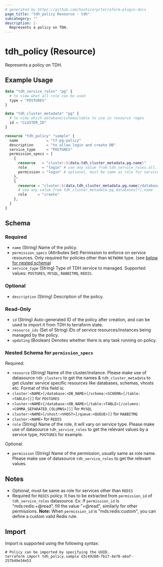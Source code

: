 ```yaml
---
# generated by https://github.com/hashicorp/terraform-plugin-docs
page_title: "tdh_policy Resource - tdh"
subcategory: ""
description: |-
  Represents a policy on TDH.
---
```


# tdh_policy (Resource)

Represents a policy on TDH.

## Example Usage

```terraform
data "tdh_service_roles" "pg" {
  # to view what all role can be used
  type = "POSTGRES"
}

data "tdh_cluster_metadata" "pg" {
  # to view which database/schema/table to use in resource regex
  id = "CLUSTER_ID"
}

resource "tdh_policy" "sample" {
  name             = "tf-pg-policy"
  description      = "to allow login and create DB"
  service_type     = "POSTGRES"
  permission_specs = [
    {
      resource   = "cluster:${data.tdh_cluster_metadata.pg.name}"
      role       = "login" # use any value from tdh_service_roles.all.list[*].name
      permission = "login" # optional, must be same as role for services other than REDIS
    },
    {
      resource = "cluster:${data.tdh_cluster_metadata.pg.name}/database:broadcom"
      # use any value from tdh_cluster_metadata.pg.databases[*].name
      role     = "create"
    },
  ]
}
```

<!-- schema generated by tfplugindocs -->
## Schema

### Required

- `name` (String) Name of the policy.
- `permission_specs` (Attributes Set) Permission to enforce on service resources. Only required for policies other than `NETWORK` type. (see [below for nested schema](#nestedatt--permission_specs))
- `service_type` (String) Type of TDH service to managed. Supported values: `POSTGRES`, `MYSQL`, `RABBITMQ`, `REDIS`.

### Optional

- `description` (String) Description of the policy.

### Read-Only

- `id` (String) Auto-generated ID of the policy after creation, and can be used to import it from TDH to terraform state.
- `resource_ids` (Set of String) IDs of service resources/instances being managed by the policy.
- `updating` (Boolean) Denotes whether there is any task running on policy.

<a id="nestedatt--permission_specs"></a>
### Nested Schema for `permission_specs`

Required:

- `resource` (String) Name of the cluster/instance. Please make use of datasource `tdh_clusters` to get the names & `tdh_cluster_metadata` to get cluster service specific resources like databases, schemas, vhosts etc.
Format of this field is:
- `cluster:<NAME>[/database:<DB_NAME>[/schema:<SCHEMA>[/table:<TABLE>]]]` for `POSTGRES`
- `cluster:<NAME>[/database:<DB_NAME>[/table:<TABLE>[/columns:<COMMA_SEPARATED_COLUMNS>]]]` for `MYSQL`
- `cluster:<NAME>[/vhost:<VHOST>[/queue:<QUEUE>]]` for `RABBITMQ`
- `cluster:<NAME>` for `REDIS`
- `role` (String) Name of the role, it will vary on service type. Please make use of datasource `tdh_service_roles` to get the relevant values by a service type, `POSTGRES` for example.

Optional:

- `permission` (String) Name of the permission, usually same as role name. Please make use of datasource `tdh_service_roles` to get the relevant values.
## Notes
- Optional, must be same as role for services other than `REDIS`
- Required for `REDIS` policy. It has to be extracted from `permission_id` of `tdh_service_roles` datasource.
Ex: If `permission_id` is "mds:redis:+@read", fill the value "+@read", similarly for other permissions. **Note:** When `permission_id` is "mds:redis:custom", you can define a custom valid Redis rule.

## Import

Import is supported using the following syntax:

```shell
# Policy can be imported by specifying the UUID.
terraform import tdh_policy.sample d3c49288-7b17-4e78-a6af-257b49e34e53
```

